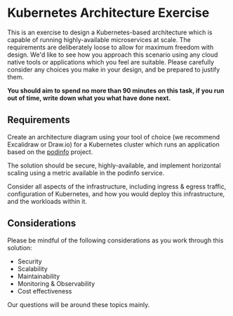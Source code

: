 # Kubernetes Architecture Exercise

This is an exercise to design a Kubernetes-based architecture which is capable of running highly-available microservices at scale. The requirements are deliberately loose to allow for maximum freedom with design. We'd like to see how you approach this scenario using any cloud native tools or applications which you feel are suitable. Please carefully consider any choices you make in your design, and be prepared to justify them.

**You should aim to spend no more than 90 minutes on this task, if you run out of time, write down what you what have done next.**

## Requirements

Create an architecture diagram using your tool of choice (we recommend Excalidraw or Draw.io) for a Kubernetes cluster which runs an application based on the [podinfo](https://raw.githubusercontent.com/stefanprodan/podinfo) project.

The solution should be secure, highly-available, and implement horizontal scaling using a metric available in the podinfo service.

Consider all aspects of the infrastructure, including ingress & egress traffic, configuration of Kubernetes, and how you would deploy this infrastructure, and the workloads within it.

## Considerations

Please be mindful of the following considerations as you work through this solution:

- Security
- Scalability
- Maintainability
- Monitoring & Observability
- Cost effectiveness

Our questions will be around these topics mainly.
